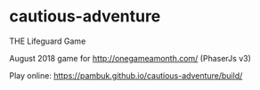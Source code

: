# cautious-adventure
THE Lifeguard Game

August 2018 game for http://onegameamonth.com/ (PhaserJs v3)

Play online: https://pambuk.github.io/cautious-adventure/build/
